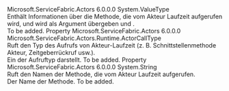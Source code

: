 <Type Name="ActorMethodContext" FullName="Microsoft.ServiceFabric.Actors.Runtime.ActorMethodContext">
  <TypeSignature Language="C#" Value="public struct ActorMethodContext" />
  <TypeSignature Language="ILAsm" Value=".class public sequential ansi sealed beforefieldinit ActorMethodContext extends System.ValueType" />
  <TypeSignature Language="DocId" Value="T:Microsoft.ServiceFabric.Actors.Runtime.ActorMethodContext" />
  <TypeSignature Language="VB.NET" Value="Public Structure ActorMethodContext" />
  <TypeSignature Language="F#" Value="type ActorMethodContext = struct" />
  <AssemblyInfo>
    <AssemblyName>Microsoft.ServiceFabric.Actors</AssemblyName>
    <AssemblyVersion>6.0.0.0</AssemblyVersion>
  </AssemblyInfo>
  <Base>
    <BaseTypeName>System.ValueType</BaseTypeName>
  </Base>
  <Interfaces />
  <Docs>
    <summary>
            Enthält Informationen über die Methode, die vom Akteur Laufzeit aufgerufen wird, und wird als Argument übergeben <see cref="M:Microsoft.ServiceFabric.Actors.Runtime.ActorBase.OnPreActorMethodAsync(Microsoft.ServiceFabric.Actors.Runtime.ActorMethodContext)" /> und <see cref="M:Microsoft.ServiceFabric.Actors.Runtime.ActorBase.OnPostActorMethodAsync(Microsoft.ServiceFabric.Actors.Runtime.ActorMethodContext)" />.
            </summary>
    <remarks>To be added.</remarks>
  </Docs>
  <Members>
    <Member MemberName="CallType">
      <MemberSignature Language="C#" Value="public Microsoft.ServiceFabric.Actors.Runtime.ActorCallType CallType { get; }" />
      <MemberSignature Language="ILAsm" Value=".property instance valuetype Microsoft.ServiceFabric.Actors.Runtime.ActorCallType CallType" />
      <MemberSignature Language="DocId" Value="P:Microsoft.ServiceFabric.Actors.Runtime.ActorMethodContext.CallType" />
      <MemberSignature Language="VB.NET" Value="Public ReadOnly Property CallType As ActorCallType" />
      <MemberSignature Language="F#" Value="member this.CallType : Microsoft.ServiceFabric.Actors.Runtime.ActorCallType" Usage="Microsoft.ServiceFabric.Actors.Runtime.ActorMethodContext.CallType" />
      <MemberType>Property</MemberType>
      <AssemblyInfo>
        <AssemblyName>Microsoft.ServiceFabric.Actors</AssemblyName>
        <AssemblyVersion>6.0.0.0</AssemblyVersion>
      </AssemblyInfo>
      <ReturnValue>
        <ReturnType>Microsoft.ServiceFabric.Actors.Runtime.ActorCallType</ReturnType>
      </ReturnValue>
      <Docs>
        <summary>
            Ruft den Typ des Aufrufs von Akteur-Laufzeit (z. B. Schnittstellenmethode Akteur, Zeitgeberrückruf usw.).
            </summary>
        <value>
            Ein <see cref="T:Microsoft.ServiceFabric.Actors.Runtime.ActorCallType" /> der Aufruftyp darstellt.
            </value>
        <remarks>To be added.</remarks>
      </Docs>
    </Member>
    <Member MemberName="MethodName">
      <MemberSignature Language="C#" Value="public string MethodName { get; }" />
      <MemberSignature Language="ILAsm" Value=".property instance string MethodName" />
      <MemberSignature Language="DocId" Value="P:Microsoft.ServiceFabric.Actors.Runtime.ActorMethodContext.MethodName" />
      <MemberSignature Language="VB.NET" Value="Public ReadOnly Property MethodName As String" />
      <MemberSignature Language="F#" Value="member this.MethodName : string" Usage="Microsoft.ServiceFabric.Actors.Runtime.ActorMethodContext.MethodName" />
      <MemberType>Property</MemberType>
      <AssemblyInfo>
        <AssemblyName>Microsoft.ServiceFabric.Actors</AssemblyName>
        <AssemblyVersion>6.0.0.0</AssemblyVersion>
      </AssemblyInfo>
      <ReturnValue>
        <ReturnType>System.String</ReturnType>
      </ReturnValue>
      <Docs>
        <summary>
            Ruft den Namen der Methode, die vom Akteur Laufzeit aufgerufen.
            </summary>
        <value>Der Name der Methode.</value>
        <remarks>To be added.</remarks>
      </Docs>
    </Member>
  </Members>
</Type>